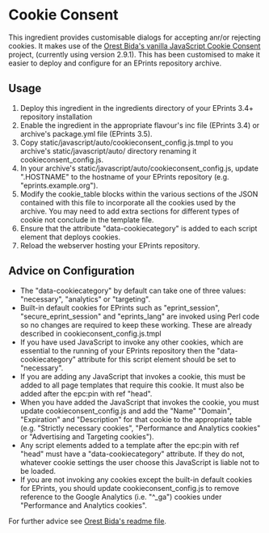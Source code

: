 # Cookie Consent
This ingredient provides customisable dialogs for accepting anr/or rejecting cookies. It makes use of the
[Orest Bida's vanilla JavaScript Cookie Consent](https://github.com/orestbida/cookieconsent) project, (currently using version 2.9.1).  This has been customised to make it easier to deploy and configure for an EPrints repository archive.

## Usage

1. Deploy this ingredient in the ingredients directory of your EPrints 3.4+ repository installation
2. Enable the ingredient in the appropriate flavour's inc file (EPrints 3.4) or archive's package.yml file (EPrints 3.5).
3. Copy static/javascript/auto/cookieconsent\_config.js.tmpl to you archive's static/javascript/auto/ directory renaming it cookieconsent\_config.js.
4. In your archive's static/javascript/auto/cookieconsent\_config.js, update ".HOSTNAME" to the hostname of your EPrints repository (e.g. "eprints.example.org").
5. Modify the cookie\_table blocks within the various sections of the JSON contained with this file to incorporate all the cookies used by the archive.  You may need to add extra sections for different types of cookie not conclude in the template file.
6. Ensure that the attribute "data-cookiecategory" is added to each script element that deploys cookies.
7. Reload the webserver hosting your EPrints repository.

## Advice on Configuration
- The "data-cookiecategory" by default can take one of three values: "necessary", "analytics" or "targeting".
- Built-in default cookies for EPrints such as "eprint\_session", "secure\_eprint\_session" and "eprints\_lang" are invoked using Perl code so no changes are required to keep these working.  These are already described in cookieconsent\_config.js.tmpl
- If you have used JavaScript to invoke any other cookies, which are essential to the running of your EPrints repository then the "data-cookiecategory" attribute for this script element should be set to "necessary".
- If you are adding any JavaScript that invokes a cookie, this must be added to all page templates that require this cookie.  It must also be added after the epc:pin with ref "head".
- When you have added the JavaScript that invokes the cookie, you must update cookieconsent\_config.js and add the "Name" "Domain", "Expiration" and "Description" for that cookie to the appropriate table (e.g. "Strictly necessary cookies", "Performance and Analytics cookies" or "Advertising and Targeting cookies"). 
- Any script elements added to a template after the epc:pin with ref "head" must have a "data-cookiecategory" attribute. If they do not, whatever cookie settings the user choose this JavaScript is liable not to be loaded.
- If you are not invoking any cookies except the built-in default cookies for EPrints, you should update cookieconsent\_config.js to remove reference to the Google Analytics (i.e. "^_ga") cookies under "Performance and Analytics cookies".

For further advice see [Orest Bida's readme file](https://github.com/orestbida/cookieconsent/blob/master/Readme.md).
